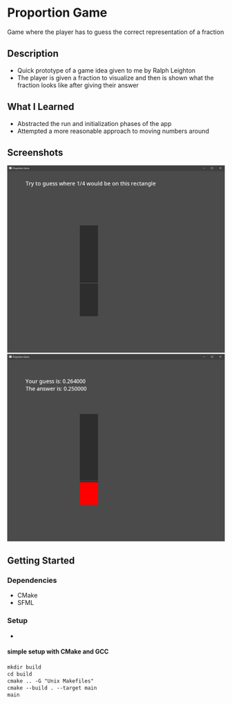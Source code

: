 # Proportion Game
Game where the player has to guess the correct representation of a fraction

## Description

- Quick prototype of a game idea given to me by Ralph Leighton
- The player is given a fraction to visualize and then is shown what the fraction looks like after giving their answer

## What I Learned

- Abstracted the run and initialization phases of the app
- Attempted a more reasonable approach to moving numbers around 

## Screenshots

![game screen](/images/proportion_game.png)
![game screen w/ result](/images/proportion_game_results.png)

## Getting Started

### Dependencies
- CMake
- SFML

### Setup
- 
#### simple setup with CMake and GCC

```
mkdir build
cd build
cmake .. -G "Unix Makefiles"
cmake --build . --target main
main
```